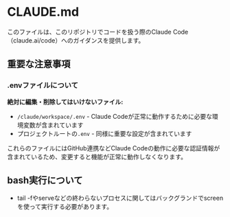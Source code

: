 # CLAUDE.md

このファイルは、このリポジトリでコードを扱う際のClaude Code（claude.ai/code）へのガイダンスを提供します。

## 重要な注意事項

### .envファイルについて
**絶対に編集・削除してはいけないファイル:**
- `/claude/workspace/.env` - Claude Codeが正常に動作するために必要な環境変数が含まれています
- プロジェクトルートの`.env` - 同様に重要な設定が含まれています

これらのファイルにはGitHub連携などClaude Codeの動作に必要な認証情報が含まれているため、変更すると機能が正常に動作しなくなります。

## bash実行について

- tail -fやserveなどの終わらないプロセスに関してはバックグランドでscreenを使って実行する必要があります。

